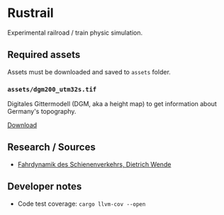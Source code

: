 # Rustrail

Experimental railroad / train physic simulation.

## Required assets

Assets must be downloaded and saved to `assets` folder.

###  `assets/dgm200_utm32s.tif`

Digitales Gittermodell (DGM, aka a height map) to get information about
Germany's topography.

[Download](https://daten.gdz.bkg.bund.de/produkte/dgm/dgm200/aktuell/dgm200.utm32s.geotiff.zip)

## Research / Sources

- [Fahrdynamik des Schienenverkehrs, Dietrich Wende](https://link.springer.com/book/10.1007/978-3-322-82961-0)

## Developer notes

- Code test coverage: `cargo llvm-cov --open`
